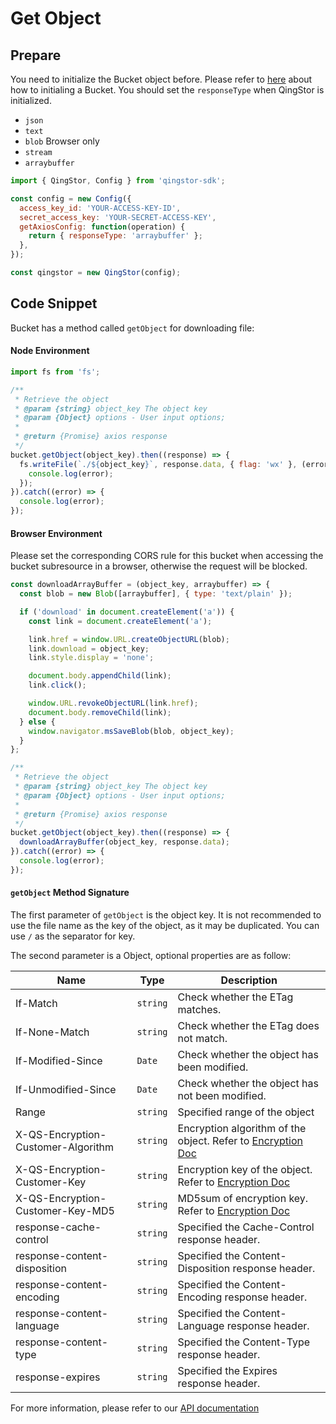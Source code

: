 # Get Object

## Prepare

You need to initialize the Bucket object before. Please refer to [here](./initialize_config_and_qingstor.md) about how to initialing a Bucket. You should set the `responseType` when QingStor is initialized.

- `json`
- `text`
- `blob` Browser only
- `stream`
- `arraybuffer`

```javascript
import { QingStor, Config } from 'qingstor-sdk';

const config = new Config({
  access_key_id: 'YOUR-ACCESS-KEY-ID',
  secret_access_key: 'YOUR-SECRET-ACCESS-KEY',
  getAxiosConfig: function(operation) {
    return { responseType: 'arraybuffer' };
  },
});

const qingstor = new QingStor(config);
```

## Code Snippet

Bucket has a method called `getObject` for downloading file:

#### Node Environment

```javascript
import fs from 'fs';

/**
 * Retrieve the object
 * @param {string} object_key The object key
 * @param {Object} options - User input options;
 *
 * @return {Promise} axios response
 */
bucket.getObject(object_key).then((response) => {
  fs.writeFile(`./${object_key}`, response.data, { flag: 'wx' }, (error) => {
    console.log(error);
  });
}).catch((error) => {
  console.log(error);
});
```

#### Browser Environment

Please set the corresponding CORS rule for this bucket when accessing the bucket subresource in a browser, otherwise the request will be blocked.

```javascript
const downloadArrayBuffer = (object_key, arraybuffer) => {
  const blob = new Blob([arraybuffer], { type: 'text/plain' });

  if ('download' in document.createElement('a')) {
    const link = document.createElement('a');

    link.href = window.URL.createObjectURL(blob);
    link.download = object_key;
    link.style.display = 'none';

    document.body.appendChild(link);
    link.click();

    window.URL.revokeObjectURL(link.href);
    document.body.removeChild(link);
  } else {
    window.navigator.msSaveBlob(blob, object_key);
  }
};

/**
 * Retrieve the object
 * @param {string} object_key The object key
 * @param {Object} options - User input options;
 *
 * @return {Promise} axios response
 */
bucket.getObject(object_key).then((response) => {
  downloadArrayBuffer(object_key, response.data);
}).catch((error) => {
  console.log(error);
});
```

#### `getObject` Method Signature

The first parameter of `getObject` is the object key. It is not recommended to use the file name as the key of the object, as it may be duplicated. You can use `/` as the separator for key.

The second parameter is a Object, optional properties are as follow:

| Name     | Type     | Description   |
| ------------------ | -------- | -------------------------------------------------------------------------------------------------------------------------------------------------------------------------------------------------------------------- |
| If-Match | `string` | Check whether the ETag matches. |
| If-None-Match | `string` | Check whether the ETag does not match.  |
| If-Modified-Since | `Date` | Check whether the object has been modified.  |
| If-Unmodified-Since | `Date` | Check whether the object has not been modified. |
| Range | `string` | Specified range of the object |
| X-QS-Encryption-Customer-Algorithm | `string` | Encryption algorithm of the object. Refer to [Encryption Doc](https://docs.qingcloud.com/qingstor/api/common/encryption.html#%E5%8A%A0%E5%AF%86%E8%AF%B7%E6%B1%82%E5%A4%B4)|
| X-QS-Encryption-Customer-Key | `string` | Encryption key of the object. Refer to [Encryption Doc](https://docs.qingcloud.com/qingstor/api/common/encryption.html#%E5%8A%A0%E5%AF%86%E8%AF%B7%E6%B1%82%E5%A4%B4)|
| X-QS-Encryption-Customer-Key-MD5 | `string` | MD5sum of encryption key. Refer to [Encryption Doc](https://docs.qingcloud.com/qingstor/api/common/encryption.html#%E5%8A%A0%E5%AF%86%E8%AF%B7%E6%B1%82%E5%A4%B4)|
| response-cache-control | `string` | Specified the Cache-Control response header. |
| response-content-disposition | `string` | Specified the Content-Disposition response header. |
| response-content-encoding | `string` | Specified the Content-Encoding response header. |
| response-content-language | `string` | Specified the Content-Language response header. |
| response-content-type | `string` | Specified the Content-Type response header. |
| response-expires | `string` | Specified the Expires response header. |

For more information, please refer to our [API documentation](https://docsv3.qingcloud.com/storage/object-storage/api/object/basic_opt/get/)
